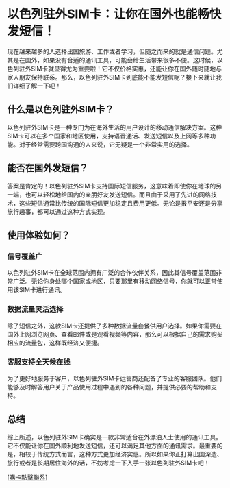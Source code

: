 # 以色列驻外SIM卡：让你在国外也能畅快发短信！

现在越来越多的人选择出国旅游、工作或者学习，但随之而来的就是通信问题。尤其是在国外，如果没有合适的通讯工具，可能会给生活带来很多不便。这时候，以色列驻外SIM卡就显得尤为重要啦！它不仅价格实惠，还能让你在国外随时随地与家人朋友保持联系。那么，以色列驻外SIM卡到底能不能发短信呢？接下来就让我们详细了解一下吧！

## 什么是以色列驻外SIM卡？

以色列驻外SIM卡是一种专门为在海外生活的用户设计的移动通信解决方案。这种SIM卡可以在多个国家和地区使用，支持语音通话、发送短信以及上网等多种功能。对于经常需要跨国沟通的人来说，它无疑是一个非常实用的选择。

## 能否在国外发短信？

答案是肯定的！以色列驻外SIM卡支持国际短信服务，这意味着即使你在地球的另一端，也可以轻松地给国内的亲朋好友发送短信。而且由于采用了先进的网络技术，这些短信通常比传统的国际短信更加稳定且费用更低。无论是报平安还是分享旅行趣事，都可以通过这种方式实现。

## 使用体验如何？

### 信号覆盖广
以色列驻外SIM卡在全球范围内拥有广泛的合作伙伴关系，因此其信号覆盖范围非常广泛。无论你身处哪个国家或地区，只要那里有移动网络信号，你就可以正常使用该SIM卡进行通讯。

### 数据流量灵活选择
除了短信之外，这款SIM卡还提供了多种数据流量套餐供用户选择。如果你需要在国外上网浏览网页、查看邮件或是观看视频等内容，那么可以根据自己的需求购买相应的流量包，这样既经济又便捷。

### 客服支持全天候在线
为了更好地服务于客户，以色列驻外SIM卡运营商还配备了专业的客服团队。他们能够及时解答用户关于产品使用过程中遇到的各种问题，并提供必要的帮助和支持。

## 总结

综上所述，以色列驻外SIM卡确实是一款非常适合在外漂泊人士使用的通讯工具。它不仅能让你在国外顺利地发送短信，还可以满足其他方面的通讯需求。最重要的是，相较于传统方式而言，这种方式更加经济实惠。所以如果你正打算出国深造、旅行或者是长期居住海外的话，不妨考虑一下入手一张以色列驻外SIM卡吧！

[[購卡點擊聯系](https://t.me/s/esim1088)]